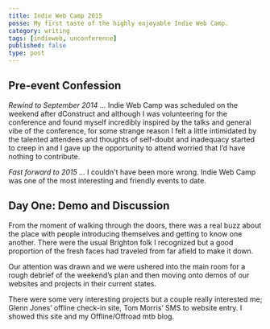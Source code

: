 ```yaml
---
title: Indie Web Camp 2015
posse: My first taste of the highly enjoyable Indie Web Camp.
category: writing
tags: [indieweb, unconference]
published: false
type: post
---
```


## Pre-event Confession

*Rewind to September 2014 …* Indie Web Camp was scheduled on the weekend after dConstruct and although I was volunteering for the conference and found myself incredibly inspired by the talks and general vibe of the conference, for some strange reason I felt a little intimidated by the talented attendees and thoughts of self-doubt and inadequacy started to creep in and I gave up the opportunity to attend worried that I’d have nothing to contribute.

*Fast forward to 2015 …* I couldn't have been more wrong. Indie Web Camp was one of the most interesting and friendly events to date.

## Day One: Demo and Discussion

From the moment of walking through the doors, there was a real buzz about the place with people introducing themselves and getting to know one another. There were the usual Brighton folk I recognized but a good proportion of the fresh faces had traveled from far afield to make it down.

Our attention was drawn and we were ushered into the main room for a rough debrief of the weekend’s plan and then moving onto demos of our websites and projects in their current states.

There were some very interesting projects but a couple really interested me; Glenn Jones’ offline check-in site, Tom Morris’ SMS to website entry. I showed this site and my Offline/Offroad mtb blog.

